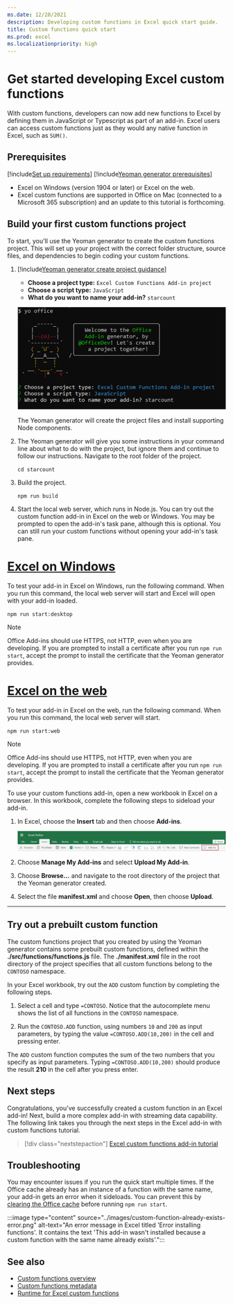 ```yaml
---
ms.date: 12/28/2021
description: Developing custom functions in Excel quick start guide.
title: Custom functions quick start
ms.prod: excel
ms.localizationpriority: high
---
```


# Get started developing Excel custom functions

With custom functions, developers can now add new functions to Excel by defining them in JavaScript or Typescript as part of an add-in. Excel users can access custom functions just as they would any native function in Excel, such as `SUM()`.

## Prerequisites

[!include[Set up requirements](../includes/set-up-dev-environment-beforehand.md)]
[!include[Yeoman generator prerequisites](../includes/quickstart-yo-prerequisites.md)]

- Excel on Windows (version 1904 or later) or Excel on the web.
- Excel custom functions are supported in Office on Mac (connected to a Microsoft 365 subscription) and an update to this tutorial is forthcoming.

## Build your first custom functions project

To start, you'll use the Yeoman generator to create the custom functions project. This will set up your project with the correct folder structure, source files, and dependencies to begin coding your custom functions.

1. [!include[Yeoman generator create project guidance](../includes/yo-office-command-guidance.md)]

    - **Choose a project type:** `Excel Custom Functions Add-in project`
    - **Choose a script type:** `JavaScript`
    - **What do you want to name your add-in?** `starcount`

    ![Screenshot of the Yeoman Office Add-in generator command line interface prompts for custom functions projects.](../images/starcountPrompt.png)

    The Yeoman generator will create the project files and install supporting Node components.

1. The Yeoman generator will give you some instructions in your command line about what to do with the project, but ignore them and continue to follow our instructions. Navigate to the root folder of the project.

    ```command&nbsp;line
    cd starcount
    ```

1. Build the project.

    ```command&nbsp;line
    npm run build
    ```

1. Start the local web server, which runs in Node.js. You can try out the custom function add-in in Excel on the web or Windows. You may be prompted to open the add-in's task pane, although this is optional. You can still run your custom functions without opening your add-in's task pane.

# [Excel on Windows](#tab/excel-windows)

To test your add-in in Excel on Windows, run the following command. When you run this command, the local web server will start and Excel will open with your add-in loaded.

```command&nbsp;line
npm run start:desktop
```

> [!NOTE]
> Office Add-ins should use HTTPS, not HTTP, even when you are developing. If you are prompted to install a certificate after you run `npm run start`, accept the prompt to install the certificate that the Yeoman generator provides.
    
# [Excel on the web](#tab/excel-online)

To test your add-in in Excel on the web, run the following command. When you run this command, the local web server will start.

```command&nbsp;line
npm run start:web
```

> [!NOTE]
> Office Add-ins should use HTTPS, not HTTP, even when you are developing. If you are prompted to install a certificate after you run `npm run start`, accept the prompt to install the certificate that the Yeoman generator provides.

To use your custom functions add-in, open a new workbook in Excel on a browser. In this workbook, complete the following steps to sideload your add-in.

1. In Excel, choose the **Insert** tab and then choose **Add-ins**.

   ![Screenshot of the Insert ribbon in Excel on the web, with the My Add-ins button highlighted.](../images/excel-cf-online-register-add-in-1.png)

1. Choose **Manage My Add-ins** and select **Upload My Add-in**.

1. Choose **Browse...** and navigate to the root directory of the project that the Yeoman generator created.

1. Select the file **manifest.xml** and choose **Open**, then choose **Upload**.

---

## Try out a prebuilt custom function

The custom functions project that you created by using the Yeoman generator contains some prebuilt custom functions, defined within the **./src/functions/functions.js** file. The **./manifest.xml** file in the root directory of the project specifies that all custom functions belong to the `CONTOSO` namespace.

In your Excel workbook, try out the `ADD` custom function by completing the following steps.

1. Select a cell and type `=CONTOSO`. Notice that the autocomplete menu shows the list of all functions in the `CONTOSO` namespace.

1. Run the `CONTOSO.ADD` function, using numbers `10` and `200` as input parameters, by typing the value `=CONTOSO.ADD(10,200)` in the cell and pressing enter.

The `ADD` custom function computes the sum of the two numbers that you specify as input parameters. Typing `=CONTOSO.ADD(10,200)` should produce the result **210** in the cell after you press enter.

## Next steps

Congratulations, you've successfully created a custom function in an Excel add-in! Next, build a more complex add-in with streaming data capability. The following link takes you through the next steps in the Excel add-in with custom functions tutorial.

> [!div class="nextstepaction"]
> [Excel custom functions add-in tutorial](../tutorials/excel-tutorial-create-custom-functions.md#create-a-custom-function-that-requests-data-from-the-web)

## Troubleshooting

You may encounter issues if you run the quick start multiple times. If the Office cache already has an instance of a function with the same name, your add-in gets an error when it sideloads. You can prevent this by [clearing the Office cache](../testing/clear-cache.md) before running `npm run start`.

:::image type="content" source="../images/custom-function-already-exists-error.png" alt-text="An error message in Excel titled 'Error installing functions'. It contains the text 'This add-in wasn't installed because a custom function with the same name already exists'.":::

## See also

- [Custom functions overview](../excel/custom-functions-overview.md)
- [Custom functions metadata](../excel/custom-functions-json.md)
- [Runtime for Excel custom functions](../excel/custom-functions-runtime.md)
